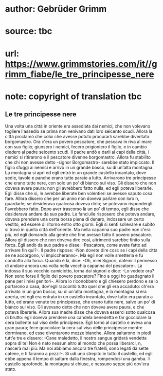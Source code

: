 # author: Gebrüder Grimm
# source: tbc
# url: https://www.grimmstories.com/it//grimm_fiabe/le_tre_principesse_nere
# note: copyright of translation tbc

## Le tre principesse nere 

Una volta una città in oriente era assediata dai nemici, che non
volevano togliere l'assedio se prima non venivano dati loro seicento
scudi. Allora la città proclamò che colui che avesse potuto procurarli
sarebbe diventato borgomastro. Ora c'era un povero pescatore, che
pescava in riva al mare con suo figlio; giunsero i nemici, fecero
prigioniero il figlio, e in cambio diedero al padre seicento scudi. Il
padre andò a darli ai capi della città, i nemici si ritirarono e il
pescatore divenne borgomastro. Allora fu stabilito che chi non avesse
detto -signor Borgomastro- sarebbe stato impiccato. Il figlio sfuggì ai
nemici e arrivò in un grande bosco, su di un'alta montagna. La montagna
si aprì ed egli entrò in un grande castello incantato, dove sedie,
tavole e panche erano tutte parate a lutto. Arrivarono tre principesse
che erano tutte nere, con solo un po' di bianco sul viso. Gli dissero
che non doveva avere paura: non gli avrebbero fatto nulla, ed egli
poteva liberarle. Egli disse che sì, le avrebbe liberate ben volentieri
se avesse saputo cosa fare. Allora dissero che per un anno non doveva
parlare con loro n‚ guardarle; se desiderava qualcosa doveva dirlo; se
potevano rispondergli l'avrebbero fatto. Dopo aver trascorso là un po'
di tempo, egli disse che desiderava andare da suo padre. Le fanciulle
risposero che poteva andare, doveva prendere una certa borsa piena di
denaro, indossare un certo vestito, ed essere di ritorno entro otto
giorni. Egli si sentì sollevare e subito si trovò in quella città
dell'oriente. Ma nella capanna suo padre non c'era più, ed egli
domandò alla gente che fine avesse fatto il povero pescatore. Allora gli
dissero che non doveva dire così, altrimenti sarebbe finito sulla forca.
Egli andò da suo padre e disse: -Pescatore, come avete fatto ad arrivare
fin qui?-. Il padre rispose: -Non dovete dire così: se i capi della
città se ne accorgono, vi impiccheranno-. Ma egli non volle smetterla e
fu condotto alla forca. Quando è là, dice: -Oh, miei Signori, datemi il
permesso di andare ancora una volta nella vecchia capanna del
pescatore-. Là indossa il suo vecchio camiciotto, torna dai signori e
dice: -Lo vedete ora? Non sono forse il figlio del povero pescatore?
Fino a oggi ho guadagnato il pane per i miei genitori-. Allora lo
riconobbero e gli chiesero perdono e se lo portarono a casa, dov'egli
raccontò tutto quel che gli era accaduto: ch'era arrivato in un gran
bosco, su di un'alta montagna, e la montagna si era aperta, ed egli era
entrato in un castello incantato, dove tutto era parato a lutto, ed
erano venute tre principesse, che erano tutte nere, salvo un po' di
bianco sul viso. Gli avevano detto che non doveva avere paura, e che
poteva liberarle. Allora sua madre disse che doveva esserci sotto
qualcosa di brutto: egli doveva prendere una candela benedetta e far
gocciolare la cera bollente sul viso delle principesse. Egli tornò al
castello e aveva una gran paura; fece gocciolare la cera sul viso delle
principesse mentre dormivano, ed esse diventarono mezze bianche. Allora
saltarono in piedi tutt'e tre e dissero: -Cane maledetto, il nostro
sangue griderà vendetta sopra di te! Non è nato nessun altro al mondo
che possa liberarci, n‚ nascerà mai più. Ma noi abbiamo ancora tre
fratelli, sono legati da sette catene, e ti faranno a pezzi!-. Si udì
uno strepito in tutto il castello, ed egli ebbe appena il tempo di
saltare dalla finestra, rompendosi una gamba. Il castello sprofondò, la
montagna si chiuse, e nessuno seppe più dov'era stato.
